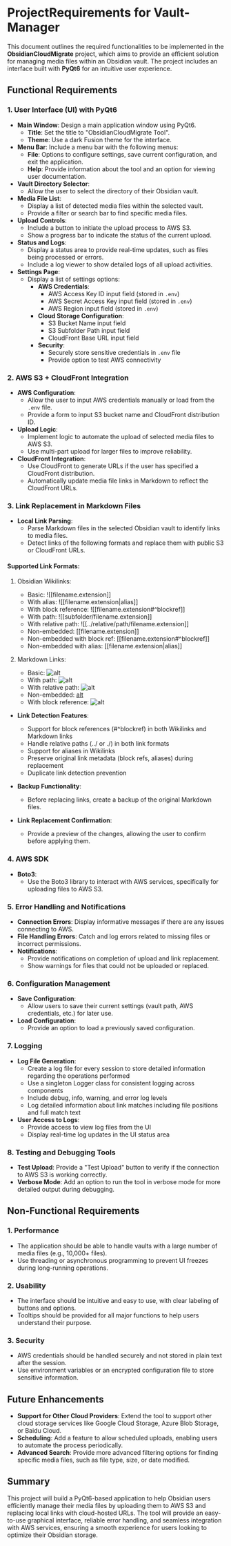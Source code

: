 # ProjectRequirements for Vault-Manager

This document outlines the required functionalities to be implemented in the **ObsidianCloudMigrate** project, which aims to provide an efficient solution for managing media files within an Obsidian vault. The project includes an interface built with **PyQt6** for an intuitive user experience.

## Functional Requirements

### 1. User Interface (UI) with PyQt6

- **Main Window**: Design a main application window using PyQt6.
  - **Title**: Set the title to "ObsidianCloudMigrate Tool".
  - **Theme**: Use a dark Fusion theme for the interface.
- **Menu Bar**: Include a menu bar with the following menus:
  - **File**: Options to configure settings, save current configuration, and exit the application.
  - **Help**: Provide information about the tool and an option for viewing user documentation.
- **Vault Directory Selector**:
  - Allow the user to select the directory of their Obsidian vault.
- **Media File List**:
  - Display a list of detected media files within the selected vault.
  - Provide a filter or search bar to find specific media files.
- **Upload Controls**:
  - Include a button to initiate the upload process to AWS S3.
  - Show a progress bar to indicate the status of the current upload.
- **Status and Logs**:
  - Display a status area to provide real-time updates, such as files being processed or errors.
  - Include a log viewer to show detailed logs of all upload activities.
- **Settings Page**:
  - Display a list of settings options:
    - **AWS Credentials**:
      - AWS Access Key ID input field (stored in `.env`)
      - AWS Secret Access Key input field (stored in `.env`)
      - AWS Region input field (stored in `.env`)
    - **Cloud Storage Configuration**:
      - S3 Bucket Name input field
      - S3 Subfolder Path input field
      - CloudFront Base URL input field
    - **Security**:
      - Securely store sensitive credentials in `.env` file
      - Provide option to test AWS connectivity

### 2. AWS S3 + CloudFront Integration

- **AWS Configuration**:
  - Allow the user to input AWS credentials manually or load from the `.env` file.
  - Provide a form to input S3 bucket name and CloudFront distribution ID.
- **Upload Logic**:
  - Implement logic to automate the upload of selected media files to AWS S3.
  - Use multi-part upload for larger files to improve reliability.
- **CloudFront Integration**:
  - Use CloudFront to generate URLs if the user has specified a CloudFront distribution.
  - Automatically update media file links in Markdown to reflect the CloudFront URLs.

### 3. Link Replacement in Markdown Files

- **Local Link Parsing**:
  - Parse Markdown files in the selected Obsidian vault to identify links to media files.
  - Detect links of the following formats and replace them with public S3 or CloudFront URLs.

#### **Supported Link Formats:**

1. Obsidian Wikilinks:

   - Basic: ![[filename.extension]]
   - With alias: ![[filename.extension|alias]]
   - With block reference: ![[filename.extension#^blockref]]
   - With path: ![[subfolder/filename.extension]]
   - With relative path: ![[../relative/path/filename.extension]]
   - Non-embedded: [[filename.extension]]
   - Non-embedded with block ref: [[filename.extension#^blockref]]
   - Non-embedded with alias: [[filename.extension|alias]]

2. Markdown Links:
   - Basic: ![alt](filename.extension)
   - With path: ![alt](subfolder/filename.extension)
   - With relative path: ![alt](../relative/path/filename.extension)
   - Non-embedded: [alt](filename.extension)
   - With block reference: ![alt](filename.extension#^blockref)

- **Link Detection Features**:

  - Support for block references (#^blockref) in both Wikilinks and Markdown links
  - Handle relative paths (../ or ./) in both link formats
  - Support for aliases in Wikilinks
  - Preserve original link metadata (block refs, aliases) during replacement
  - Duplicate link detection prevention

- **Backup Functionality**:
  - Before replacing links, create a backup of the original Markdown files.
- **Link Replacement Confirmation**:
  - Provide a preview of the changes, allowing the user to confirm before applying them.

### 4. AWS SDK

- **Boto3**:
  - Use the Boto3 library to interact with AWS services, specifically for uploading files to AWS S3.

### 5. Error Handling and Notifications

- **Connection Errors**: Display informative messages if there are any issues connecting to AWS.
- **File Handling Errors**: Catch and log errors related to missing files or incorrect permissions.
- **Notifications**:
  - Provide notifications on completion of upload and link replacement.
  - Show warnings for files that could not be uploaded or replaced.

### 6. Configuration Management

- **Save Configuration**:
  - Allow users to save their current settings (vault path, AWS credentials, etc.) for later use.
- **Load Configuration**:
  - Provide an option to load a previously saved configuration.

### 7. Logging

- **Log File Generation**:
  - Create a log file for every session to store detailed information regarding the operations performed
  - Use a singleton Logger class for consistent logging across components
  - Include debug, info, warning, and error log levels
  - Log detailed information about link matches including file positions and full match text
- **User Access to Logs**:
  - Provide access to view log files from the UI
  - Display real-time log updates in the UI status area

### 8. Testing and Debugging Tools

- **Test Upload**: Provide a "Test Upload" button to verify if the connection to AWS S3 is working correctly.
- **Verbose Mode**: Add an option to run the tool in verbose mode for more detailed output during debugging.

## Non-Functional Requirements

### 1. Performance

- The application should be able to handle vaults with a large number of media files (e.g., 10,000+ files).
- Use threading or asynchronous programming to prevent UI freezes during long-running operations.

### 2. Usability

- The interface should be intuitive and easy to use, with clear labeling of buttons and options.
- Tooltips should be provided for all major functions to help users understand their purpose.

### 3. Security

- AWS credentials should be handled securely and not stored in plain text after the session.
- Use environment variables or an encrypted configuration file to store sensitive information.

## Future Enhancements

- **Support for Other Cloud Providers**: Extend the tool to support other cloud storage services like Google Cloud Storage, Azure Blob Storage, or Baidu Cloud.
- **Scheduling**: Add a feature to allow scheduled uploads, enabling users to automate the process periodically.
- **Advanced Search**: Provide more advanced filtering options for finding specific media files, such as file type, size, or date modified.

## Summary

This project will build a PyQt6-based application to help Obsidian users efficiently manage their media files by uploading them to AWS S3 and replacing local links with cloud-hosted URLs. The tool will provide an easy-to-use graphical interface, reliable error handling, and seamless integration with AWS services, ensuring a smooth experience for users looking to optimize their Obsidian storage.
